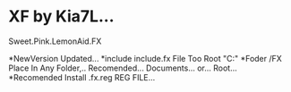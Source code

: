 # XF by Kia7L...
Sweet.Pink.LemonAid.FX

*NewVersion Updated...
*include include.fx File Too Root "C:\"
*Foder /FX Place In Any Folder,.. Recomended... Documents... or... Root...
*Recomended Install .fx.reg REG FILE...
